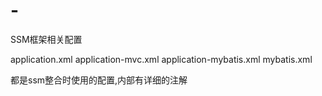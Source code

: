 # -
SSM框架相关配置

application.xml
application-mvc.xml
application-mybatis.xml
mybatis.xml

都是ssm整合时使用的配置,内部有详细的注解
